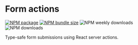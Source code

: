 # Form actions

[![NPM package](https://img.shields.io/npm/v/form-actions)](https://www.npmjs.com/package/form-actions)
[![NPM bundle size](https://img.shields.io/bundlephobia/minzip/form-actions)](https://bundlephobia.com/package/form-actions)
![NPM weekly downloads](https://img.shields.io/npm/dw/form-actions)
![NPM downloads](https://img.shields.io/npm/dt/form-actions)

Type-safe form submissions using React server actions.